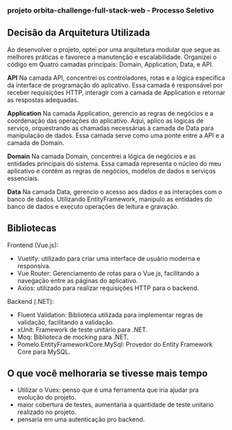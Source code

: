 ### projeto orbita-challenge-full-stack-web - Processo Seletivo

## Decisão da Arquitetura Utilizada
Ao desenvolver o projeto, optei por uma arquitetura modular que segue as melhores práticas e favorece a manutenção e escalabilidade. Organizei o código em Quatro camadas principais: Domain, Application, Data, e API.

**API**
Na camada API, concentrei os controladores, rotas e a lógica específica da interface de programação do aplicativo. Essa camada é responsável por receber requisições HTTP, interagir com a camada de Application e retornar as respostas adequadas.

**Application**
Na camada Application, gerencio as regras de negócios e a coordenação das operações do aplicativo. Aqui, aplico as lógicas de serviço, orquestrando as chamadas necessárias à camada de Data para manipulação de dados. Essa camada serve como uma ponte entre a API e a camada de Domain.

**Domain**
Na camada Domain, concentrei a lógica de negócios e as entidades principais do sistema. Essa camada representa o núcleo do meu aplicativo e contém as regras de negócios, modelos de dados e serviços essenciais.

**Data**
Na camada Data, gerencio o acesso aos dados e as interações com o banco de dados. Utilizando EntityFramework, manipulo as entidades do banco de dados e executo operações de leitura e gravação.

## Bibliotecas
Frontend (Vue.js):
- Vuetify: utilizado para criar uma interface de usuário moderna e responsiva.
- Vue Router: Gerenciamento de rotas para o Vue.js, facilitando a navegação entre as páginas do aplicativo.
- Axios: utilizado para realizar requisições HTTP para o backend.

Backend (.NET):
- Fluent Validation: Biblioteca utilizada para implementar regras de validação, facilitando a validação.
- xUnit: Framework de teste unitário para .NET.
- Moq: Biblioteca de mocking para .NET.
- Pomelo.EntityFrameworkCore.MySql: Provedor do Entity Framework Core para MySQL.

## O que você melhoraria se tivesse mais tempo
- Utilizar o Vuex: penso que é uma ferramenta que iria ajudar pra evolução do projeto.
- maior cobertura de testes, aumentaria a quantidade de teste unitario realizado no projeto.
- pensaria em uma autenticação pro backend.
